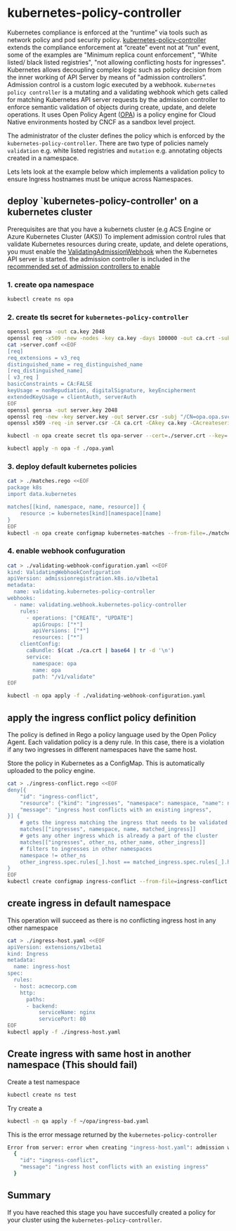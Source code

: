 # kubernetes-policy-controller

Kubernetes compliance is enforced at the “runtime” via tools such as network policy and pod security policy. [kubernetes-policy-controller](https://github.com/Azure/kubernetes-policy-controller) extends the compliance enforcement at “create” event not at “run“ event, some of the examples are "Minimum replica count enforcement", "White listed/ black listed registries", "not allowing conflicting hosts for ingresses". Kubernetes allows decoupling complex logic such as policy decision from the inner working of API Server by means of "admission controllers”. Admission control is a custom logic executed by a webhook. `Kubernetes policy controller` is a mutating and a validating webhook which gets called for matching Kubernetes API server requests by the admission controller to enforce semantic validation of objects during create, update, and delete operations. It uses Open Policy Agent ([OPA](https://github.com/open-policy-agent/opa)) is a policy engine for Cloud Native environments hosted by CNCF as a sandbox level project.

The administrator of the cluster defines the policy which is enforced by the `kubernetes-policy-controller`. There are two type of policies namely `validation` e.g. white listed registries and `mutation` e.g. annotating objects created in a namespace.

Lets lets look at the example below which implements a validation policy to ensure Ingress hostnames must be unique across Namespaces.

## deploy `kubernetes-policy-controller' on a kubernetes cluster

Prerequisites are that you have a kubernets cluster (e.g ACS Engine or Azure Kubernetes Cluster (AKS))
To implement admission control rules that validate Kubernetes resources during create, update, and delete operations, you must enable the [ValidatingAdmissionWebhook](https://kubernetes.io/docs/reference/access-authn-authz/admission-controllers/#validatingadmissionwebhook) when the Kubernetes API server is started. the admission controller is included in the [recommended set of admission controllers to enable](https://kubernetes.io/docs/reference/access-authn-authz/admission-controllers/#is-there-a-recommended-set-of-admission-controllers-to-use)

### 1.  create opa namespace

```bash
kubectl create ns opa
```

### 2.  create tls secret for `kubernetes-policy-controller`

```bash
openssl genrsa -out ca.key 2048
openssl req -x509 -new -nodes -key ca.key -days 100000 -out ca.crt -subj "/CN=admission_ca"
cat >server.conf <<EOF
[req]
req_extensions = v3_req
distinguished_name = req_distinguished_name
[req_distinguished_name]
[ v3_req ]
basicConstraints = CA:FALSE
keyUsage = nonRepudiation, digitalSignature, keyEncipherment
extendedKeyUsage = clientAuth, serverAuth
EOF
openssl genrsa -out server.key 2048
openssl req -new -key server.key -out server.csr -subj "/CN=opa.opa.svc" -config server.conf
openssl x509 -req -in server.csr -CA ca.crt -CAkey ca.key -CAcreateserial -out server.crt -days 100000 -extensions v3_req -extfile server.conf

kubectl -n opa create secret tls opa-server --cert=./server.crt --key=./server.key

kubectl apply -n opa -f ./opa.yaml
```

### 3. deploy default kubernetes policies

```bash
cat > ./matches.rego <<EOF
package k8s
import data.kubernetes

matches[[kind, namespace, name, resource]] {
    resource := kubernetes[kind][namespace][name]
}
EOF
kubectl -n opa create configmap kubernetes-matches --from-file=./matches.rego
```

### 4. enable webhook confuguration

```bash
cat > ./validating-webhook-configuration.yaml <<EOF
kind: ValidatingWebhookConfiguration
apiVersion: admissionregistration.k8s.io/v1beta1
metadata:
  name: validating.kubernetes-policy-controller
webhooks:
  - name: validating.webhook.kubernetes-policy-controller
    rules:
      - operations: ["CREATE", "UPDATE"]
        apiGroups: ["*"]
        apiVersions: ["*"]
        resources: ["*"]
    clientConfig:
      caBundle: $(cat ./ca.crt | base64 | tr -d '\n')
      service:
        namespace: opa
        name: opa
        path: "/v1/validate"
EOF

kubectl -n opa apply -f ./validating-webhook-configuration.yaml
```

## apply the ingress conflict policy definition

The policy is defined in Rego a policy language used by the Open Policy Agent. Each validation policy is a deny rule. In this case, there is a violation if any two ingresses in different namespaces have the same host. 

Store the policy in Kubernetes as a ConfigMap. This is automatically uploaded to the policy engine.

```bash
cat > ./ingress-conflict.rego <<EOF
deny[{
    "id": "ingress-conflict",
    "resource": {"kind": "ingresses", "namespace": namespace, "name": name},
    "message": "ingress host conflicts with an existing ingress",
}] {
    # gets the ingress matching the ingress that needs to be validated
    matches[["ingresses", namespace, name, matched_ingress]]
    # gets any other ingress which is already a part of the cluster
    matches[["ingresses", other_ns, other_name, other_ingress]]
    # filters to ingresses in other namespaces
    namespace != other_ns
    other_ingress.spec.rules[_].host == matched_ingress.spec.rules[_].host
}
EOF
kubectl create configmap ingress-conflict --from-file=ingress-conflict.rego

```

## create ingress in default namespace

This operation will succeed as there is no conflicting ingress host in any other namespace

```bash
cat > ./ingress-host.yaml <<EOF
apiVersion: extensions/v1beta1
kind: Ingress
metadata:
  name: ingress-host
spec:
  rules:
  - host: acmecorp.com
    http:
      paths:
      - backend:
          serviceName: nginx
          servicePort: 80
EOF
kubectl apply -f ./ingress-host.yaml
```

## Create ingress with same host in another namespace (This should fail)

Create a test namespace 

```bash
kubectl create ns test
```

Try create a 

```bash 
kubectl -n qa apply -f ~/opa/ingress-bad.yaml
```

This is the error message returned by the `kubernetes-policy-controller`

```bash
Error from server: error when creating "ingress-host.yaml": admission webhook "validating.webhook.kubernetes-policy-controller" denied the request: [
  {
    "id": "ingress-conflict",
    "message": "ingress host conflicts with an existing ingress"
  }

```

## Summary

If you have reached this stage you have succesfully created a policy for your cluster using the `kubernetes-policy-controller`. 